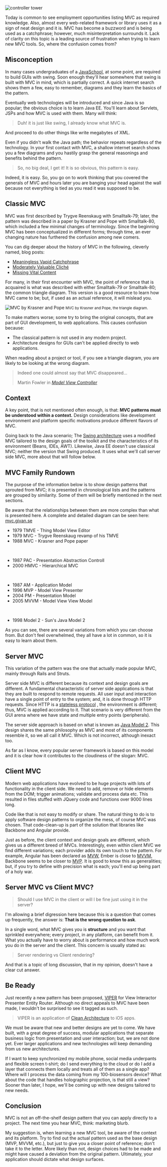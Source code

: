 <div class="row row_max_w">
  <div class="col-xs-12">
    <img class="img-responsive" alt="controller tower" src="/static/img/control_tower.jpg">
  </div>
</div>

<p>
  Today is common to see employment opportunities listing MVC as required knowledge.
  Also, almost every web-related framework or library uses it as a sign of neat design and it is.
  MVC has become a buzzword and is being used as a catchphrase; however, much misinterpretation
  surrounds it. 
  Lack of clarity on this topic is a leading source of frustration when trying to learn new MVC tools.
  So, where the confusion comes from?
</p>

## Misconception

<p>
  In many cases undergraduates of a 
  <a href="http://www.joelonsoftware.com/articles/ThePerilsofJavaSchools.html">JavaSchool</a>,
  at some point, are required to build GUIs with swing.
  Soon enough they'll hear somewhere that swing is built with MVC in mind,
  which is partially correct.
  A quick internet search shows them a few, easy to remember, diagrams and they learn the basics of the pattern.
</p>

<p>
  Eventually web technologies will be introduced and since Java is so popular;
  the obvious choice is to learn Java EE. You'll learn about Servlets, JSPs and how MVC is used with them.
  Many will think:
  <blockquote>
    Duh! it is just like swing, I already know what MVC is. 
  </blockquote> 
  And proceed to do other things like write megabytes of XML.
</p>

<p>
  Even if you didn't walk the Java path; the behavior repeats regardless of the technology. 
  In your first contact with MVC, 
  a shallow internet search shows you a few diagrams and you hastily grasp 
  the general reasonings and benefits behind the pattern.
  <blockquote>
    So, no big deal, I get it! It is so obvious, this pattern is easy. 
  </blockquote>
  Indeed, it is easy. 
  So, you go on to work thinking that you covered the generals of MVC and hours later you are banging your head 
  against the wall because not everything is tied as you read it was supposed to be.
</p>

## Classic MVC

<p>
  MVC was first described by Trygve Reenskaug with Smalltalk-79; later, the pattern was described in
  a paper by Krasner and Pope with Smalltalk-80, which included a few minimal changes of terminology. 
  Since the beginning MVC has been conceptualized in different forms; 
  through time, an ever changing nature has furthered the confusion among new comers.
</p>

<p>
  You can dig deeper about the history of MVC in the following, cleverly named, blog posts: 
  <ul>
    <li>
      <a href="http://www.sicpers.info/2014/01/meaningless-vapid-catchphrase/">Meaningless Vapid Catchphrase</a>
    </li>
    <li>
      <a href="http://www.sicpers.info/2014/02/moderately-valuable-cliche/">Moderately Valuable Cliché</a>
    </li>
    <li>
      <a href="http://www.sicpers.info/2014/02/missing-vital-content/">Missing Vital Content</a>
    </li>
  </ul>
</p>

<p>
  For many, in their first encounter with MVC, 
  the point of reference that is acquaired is what was described with either Smalltalk-79 or Smalltalk-80;
  the common triangle diagram.
  This version is a good resource to learn how MVC came to be; 
  but, if used as an actual reference, it will mislead you. 
</p>

<p class="text-center">
  <img class="img-responsive" alt="MVC by Krasner and Pope" src="/static/img/mvc_krasner_pope.png">
  <small>MVC by Krasner and Pope, the triangle diagram.</small>
</p>

<p>
  To make matters worse; 
  some try to bring the original concepts, that are part of GUI development, to web applications.
  This causes confusion because:
  <ul>
    <li>The classical pattern is not used in any modern project.</li>
    <li>Architecture designs for GUIs can't be applied directly to web applications.</li>
  </ul>
</p>

<p>
  When reading about a project or tool, if you see a triangle diagram, you are likely to be looking at the wrong diagram.
</p>

<blockquote>
  <p>
    Indeed one could almost say that MVC disappeared... 
  </p>
  <footer>
    Martin Fowler in 
    <a href="http://martinfowler.com/eaaDev/uiArchs.html#ModelViewController">
      <cite title="Model View Controller">Model View Controller</cite>
    </a>
  </footer>
</blockquote>

## Context

<p>
  A key point, that is not mentioned often enough, is that:
  <b>MVC patterns must be understood within a context.</b>
  Design considerations like development environment and platform specific motivations produce different flavors of MVC.
</p>

<p>
  Going back to the Java scenario; 
  The <a href="http://www.oracle.com/technetwork/java/architecture-142923.html">
  Swing architecture</a> uses a modified MVC tailored to the design goals of the toolkit and 
  the characteristics of its environment (Beans, IDEs, AWT). 
  Likewise, Java EE doesn't use classical MVC;
  neither the version that Swing produced.
  It uses what we'll call server side MVC, more about that will follow below.
</p>

## MVC Family Rundown

<p>
  The purpose of the information below is to show design patterns
  that sprouted from MVC;
  it is presented in chronological lists and the patterns are grouped by similarity.
  Some of them will be briefly mentioned in the next sections.
</p>

<p>
  Be aware that the relationships between them are more complex than what is presented here.
  A complete and detailed diagram can be seen here:
  <a target="_blank" href="http://mvc.givan.se/">mvc.givan.se</a> 
</p>

<ul>
  <li>1979 TMVE - Thing Model View Editor</li>
  <li>1979 MVC - Trygve Reenskaug revamp of his TMVE</li>
  <li>1988 MVC - Krasner and Pope paper</li>
</ul>
<br>

<ul>
  <li>1987 PAC - Presentation Abstraction Controll</li>
  <li>2000 HMVC - Hierarchical MVC</li>
</ul>
<br>

<ul>
  <li>1987 AM - Application Model</li>
  <li>1996 MVP - Model View Presenter</li>
  <li>2004 PM - Presentation Model</li>
  <li>2005 MVVM - Model View View Model</li>
</ul>
<br>

<ul>
  <li>1998 Model 2 - Sun's Java Model 2</li>
</ul>

<p>
  As you can see, there are several variations from which you can choose from.
  But don't feel overwhelmed, they all have a lot in common, so it is easy to learn about them.
</p>

## Server MVC

<p>
  This variation of the pattern was the one that actually made popular MVC, mainly through Rails and Struts.
</p>

<p>
  Server side MVC is different because its context and design goals are different.
  A fundamental characteristic of server side applications is that they are built to respond to 
  remote requests. 
  All user input and interaction have a single point of entry to the system; and, 
  it is done through HTTP requests. Since HTTP is a 
  <a href="http://en.wikipedia.org/wiki/Stateless_protocol">stateless protocol</a>
  , the environment is different; thus, MVC is applied according to it.
  That scenario is very different from the GUI arena where we have state and multiple entry points (peripherals).
</p>

<p>
  The server side approach is based on what is known as 
  <a href="http://en.wikipedia.org/wiki/Model_2">Java Model 2</a>.
  This design shares the same philosophy as MVC and most of its components resemble it,
  so we all call it MVC. Which is not incorrect, although inexact too.
</p>

<p>
  As far as I know, every popular server framework is based on this model and it is clear
  how it contributes to the cloudiness of the slogan: MVC.
</p>

## Client MVC
<p>
  Modern web applications have evolved to be huge projects with lots of functionality in the client side.
  We need to add, remove or hide elements from the DOM; trigger animations; validate and process data etc.
  This resulted in files stuffed with JQuery code and functions over 9000 lines long.
<p>

</p>
  Code like that is not easy to modify or share. 
  The natural thing to do is to apply software design patterns to organize the mess,
  of course MVC was chosen.
  That code-clean-up is part of the solution that libraries like Backbone and Angular provide.
</p>

<p>
  Just as before, the client context and design goals are different, which gives us a different breed of MVCs.
  Interestingly, even within client MVC we find different variations; 
  each provider adds its own touch to the pattern.
  For example, 
  Angular has been declared as
  <a href="https://plus.google.com/+AngularJS/posts/aZNVhj355G2">MVW</a>,
  Ember is close to
  <a href="http://www.wekeroad.com/2014/05/28/the-frustratingly-lovable-crazy-making-huggable-ball-of-whack-that-is-ember-js/">MVVM</a>,
  Backbone seems to be closer to
  <a href="http://addyosmani.com/blog/understanding-mvc-and-mvp-for-javascript-and-backbone-developers/">MVP</a>.
  It is good to know this as generalities; but, if you try to define with precision what is each; 
  you'll end up being part of a holy war.
</p>

## Server MVC vs Client MVC?

<blockquote>    
  Should I use MVC in the client or will I be fine just using it in the server?
</blockquote>    

<p>
  I'm allowing a brief digression here because this is a question that comes up frequently,
  the answer is: <b>That is the wrong question to ask</b>.
</p>

<p>
  In a single word, what MVC gives you is <b>structure</b> and you want that sprinkled everywhere;
  every project, in any platform, can benefit from it.
  What you actually have to worry about is performance and how much work you do in the server and the client.
  This concern is usually stated as:
  <blockquote>Server rendering vs Client rendering?</blockquote>
  And that is a topic of long discussion, that in my opinion, doesn't have a clear cut answer.
</p>

## Be Ready

<p>
  Just recently a new pattern has been proposed, 
  <a href="http://mutualmobile.github.io/blog/2013/12/04/viper-introduction/">VIPER</a>
  for View Interactor Presenter Entity Router.
  Although no direct appeals to MVC have been made, I wouldn't be surprised to see it tagged as such.
</p>

<blockquote>
  VIPER is an application of 
  <a href="http://blog.8thlight.com/uncle-bob/2012/08/13/the-clean-architecture.html">Clean Architecture</a>
  to iOS apps.
</blockquote>

<p>
  We must be aware that new and better designs are yet to come.
  We have built, with a great degree of success, modular applications that 
  separate business logic from presentation and user interaction;
  but, we are not done yet.
  Ever larger applications and new technologies will keep demanding from us new architectures.
</p>

<p>
  If I want to keep synchronized my mobile phone, social media underpants and flexible screen t-shirt;
  do I send everything to the cloud or do I add a layer that connects them locally and treats all of them as a single app?
  Where will I process the data coming from my 100-biosensors device?
  What about the code that handles holographic projection, is that still a view?
  Sooner than later, I hope, we'll be coming up with new designs tailored to new needs.
</p>

## Conclusion

<p>
  MVC is not an off-the-shelf design pattern that you can apply directly to a project.
  The next time you hear MVC, think: marketing blurb.
</p>

<p>
  My suggestion is, when learning a new MVC tool, be aware of the context and its platform.
  Try to find out the actual pattern used as the base design (MVP, MVVM, etc.), 
  but just to give you a closer point of reference; don't take it to the letter.
  More likely than not, design choices had to be made and might have caused a deviation from the original pattern.
  Ultimately, your application should dictate what design surfaces.
</p>
